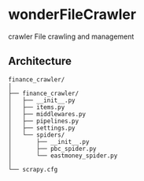 # wonderFileCrawler
crawler File crawling and management

## Architecture
```
finance_crawler/
│
├── finance_crawler/
│   ├── __init__.py
│   ├── items.py
│   ├── middlewares.py
│   ├── pipelines.py
│   ├── settings.py
│   └── spiders/
│       ├── __init__.py
│       ├── pbc_spider.py
│       └── eastmoney_spider.py
│
└── scrapy.cfg

```